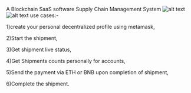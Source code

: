 A Blockchain SaaS software Supply Chain Management System 
![alt text](https://www.daulathussain.com/wp-content/uploads/2023/09/tracking.png)
![alt text](https://imgtr.ee/images/2023/09/20/94f4145a81f7380cd1fc31f9a2e7a49f.png)
use cases:-  

1)create your personal decentralized profile using metamask,

2)Start the shipment,  

3)Get shipment live status,  

4)Get Shipments counts personally for accounts,  

5)Send the payment via ETH or BNB upon completion of shipment,  

6)Complete the shipment.  


